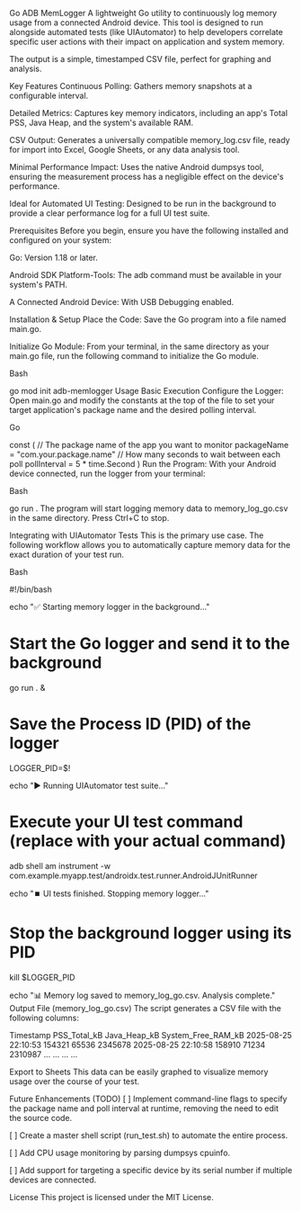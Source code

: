 Go ADB MemLogger
A lightweight Go utility to continuously log memory usage from a connected Android device. This tool is designed to run alongside automated tests (like UIAutomator) to help developers correlate specific user actions with their impact on application and system memory.

The output is a simple, timestamped CSV file, perfect for graphing and analysis.

Key Features
Continuous Polling: Gathers memory snapshots at a configurable interval.

Detailed Metrics: Captures key memory indicators, including an app's Total PSS, Java Heap, and the system's available RAM.

CSV Output: Generates a universally compatible memory_log.csv file, ready for import into Excel, Google Sheets, or any data analysis tool.

Minimal Performance Impact: Uses the native Android dumpsys tool, ensuring the measurement process has a negligible effect on the device's performance.

Ideal for Automated UI Testing: Designed to be run in the background to provide a clear performance log for a full UI test suite.

Prerequisites
Before you begin, ensure you have the following installed and configured on your system:

Go: Version 1.18 or later.

Android SDK Platform-Tools: The adb command must be available in your system's PATH.

A Connected Android Device: With USB Debugging enabled.

Installation & Setup
Place the Code: Save the Go program into a file named main.go.

Initialize Go Module: From your terminal, in the same directory as your main.go file, run the following command to initialize the Go module.

Bash

go mod init adb-memlogger
Usage
Basic Execution
Configure the Logger: Open main.go and modify the constants at the top of the file to set your target application's package name and the desired polling interval.

Go

const (
    // The package name of the app you want to monitor
    packageName = "com.your.package.name"
    // How many seconds to wait between each poll
    pollInterval = 5 * time.Second
)
Run the Program: With your Android device connected, run the logger from your terminal:

Bash

go run .
The program will start logging memory data to memory_log_go.csv in the same directory. Press Ctrl+C to stop.

Integrating with UIAutomator Tests
This is the primary use case. The following workflow allows you to automatically capture memory data for the exact duration of your test run.

Bash

#!/bin/bash

echo "✅ Starting memory logger in the background..."
# Start the Go logger and send it to the background
go run . &
# Save the Process ID (PID) of the logger
LOGGER_PID=$!

echo "▶️ Running UIAutomator test suite..."
# Execute your UI test command (replace with your actual command)
adb shell am instrument -w com.example.myapp.test/androidx.test.runner.AndroidJUnitRunner

echo "⏹️ UI tests finished. Stopping memory logger..."
# Stop the background logger using its PID
kill $LOGGER_PID

echo "📊 Memory log saved to memory_log_go.csv. Analysis complete."
Output File (memory_log_go.csv)
The script generates a CSV file with the following columns:

Timestamp    PSS_Total_kB    Java_Heap_kB    System_Free_RAM_kB
2025-08-25 22:10:53    154321    65536    2345678
2025-08-25 22:10:58    158910    71234    2310987
...    ...    ...    ...

Export to Sheets
This data can be easily graphed to visualize memory usage over the course of your test.

Future Enhancements (TODO)
[ ] Implement command-line flags to specify the package name and poll interval at runtime, removing the need to edit the source code.

[ ] Create a master shell script (run_test.sh) to automate the entire process.

[ ] Add CPU usage monitoring by parsing dumpsys cpuinfo.

[ ] Add support for targeting a specific device by its serial number if multiple devices are connected.

License
This project is licensed under the MIT License.
